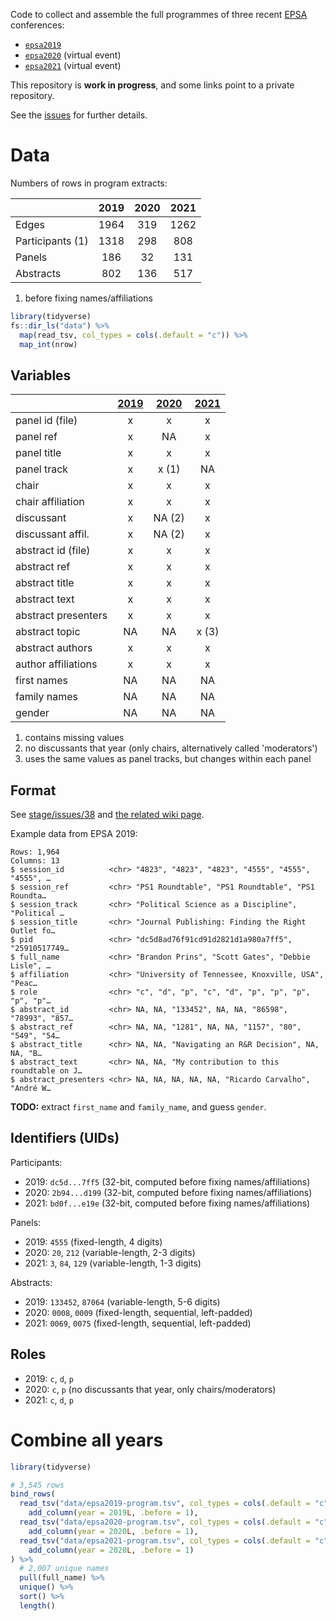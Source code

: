 Code to collect and assemble the full programmes of three recent [EPSA](https://epsanet.org/) conferences:

- [`epsa2019`](https://github.com/briatte/epsa2019)
- [`epsa2020`](https://github.com/briatte/epsa2020) (virtual event)
- [`epsa2021`](https://github.com/briatte/epsa2021) (virtual event)

This repository is __work in progress__, and some links point to a private repository.

See the [issues](issues) for further details.

# Data

Numbers of rows in program extracts:

|                  | 2019 | 2020 | 2021 |
|:-----------------|:----:|:----:|:----:|
| Edges            | 1964 |  319 | 1262 |
| Participants (1) | 1318 |  298 |  808 |
| Panels           |  186 |   32 |  131 |
| Abstracts        |  802 |  136 |  517 |

1. before fixing names/affiliations

```r
library(tidyverse)
fs::dir_ls("data") %>%
  map(read_tsv, col_types = cols(.default = "c")) %>%
  map_int(nrow)
```

## Variables

|                   | [2019][2019] | [2020][2020] | [2021][2021] |
|:------------------|:------------:|:------------:|:------------:|
panel id (file)     |  x           |  x           |  x           |
panel ref           |  x           |  NA          |  x           |
panel title         |  x           |  x           |  x           |
panel track         |  x           |  x (1)       |  NA          |
chair               |  x           |  x           |  x           |
chair affiliation   |  x           |  x           |  x           |
discussant          |  x           |  NA (2)      |  x           |
discussant affil.   |  x           |  NA (2)      |  x           |
abstract id (file)  |  x           |  x           |  x           |
abstract ref        |  x           |  x           |  x           |
abstract title      |  x           |  x           |  x           |
abstract text       |  x           |  x           |  x           |
abstract presenters |  x           |  x           |  x           |
abstract topic      |  NA          |  NA          |  x (3)       |
abstract authors    |  x           |  x           |  x           |
author affiliations |  x           |  x           |  x           |
first names         |  NA          |  NA          |  NA          |
family names        |  NA          |  NA          |  NA          |
gender              |  NA          |  NA          |  NA          |

1. contains missing values
2. no discussants that year (only chairs, alternatively called 'moderators')
3. uses the same values as panel tracks, but changes within each panel

[2019]: https://github.com/briatte/epsa2019/blob/main/data/program.tsv
[2020]: https://github.com/briatte/epsa2020/blob/master/data/program.tsv
[2021]: https://github.com/briatte/epsa2021/blob/main/data/program.tsv

## Format

See [stage/issues/38](https://github.com/briatte/stage/issues/38) and [the related wiki page](https://github.com/briatte/stage/wiki/Format-des-donn%C3%A9es).

Example data from EPSA 2019:

```
Rows: 1,964
Columns: 13
$ session_id          <chr> "4823", "4823", "4823", "4555", "4555", "4555", …
$ session_ref         <chr> "PS1 Roundtable", "PS1 Roundtable", "PS1 Roundta…
$ session_track       <chr> "Political Science as a Discipline", "Political …
$ session_title       <chr> "Journal Publishing: Finding the Right Outlet fo…
$ pid                 <chr> "dc5d8ad76f91cd91d2821d1a980a7ff5", "25910517749…
$ full_name           <chr> "Brandon Prins", "Scott Gates", "Debbie Lisle", …
$ affiliation         <chr> "University of Tennessee, Knoxville, USA", "Peac…
$ role                <chr> "c", "d", "p", "c", "d", "p", "p", "p", "p", "p"…
$ abstract_id         <chr> NA, NA, "133452", NA, NA, "86598", "78993", "857…
$ abstract_ref        <chr> NA, NA, "1281", NA, NA, "1157", "80", "549", "54…
$ abstract_title      <chr> NA, NA, "Navigating an R&R Decision", NA, NA, "B…
$ abstract_text       <chr> NA, NA, "My contribution to this roundtable on J…
$ abstract_presenters <chr> NA, NA, NA, NA, NA, "Ricardo Carvalho", "André W…
```

__TODO:__ extract `first_name` and `family_name`, and guess `gender`.

## Identifiers (UIDs)

Participants:

- 2019: `dc5d...7ff5` (32-bit, computed before fixing names/affiliations)
- 2020: `2b94...d199` (32-bit, computed before fixing names/affiliations)
- 2021: `bd0f...e19e` (32-bit, computed before fixing names/affiliations)

Panels:

- 2019: `4555` (fixed-length, 4 digits)
- 2020: `20`, `212` (variable-length, 2-3 digits)
- 2021: `3`, `84`, `129` (variable-length, 1-3 digits)

Abstracts:

- 2019: `133452`, `87064` (variable-length, 5-6 digits)
- 2020: `0008`, `0009` (fixed-length, sequential, left-padded)
- 2021: `0069`, `0075` (fixed-length, sequential, left-padded)

## Roles

- 2019: `c`, `d`, `p`
- 2020: `c`, `p` (no discussants that year, only chairs/moderators)
- 2021: `c`, `d`, `p`

# Combine all years

```r
library(tidyverse)

# 3,545 rows
bind_rows(
  read_tsv("data/epsa2019-program.tsv", col_types = cols(.default = "c")) %>% 
    add_column(year = 2019L, .before = 1),
  read_tsv("data/epsa2020-program.tsv", col_types = cols(.default = "c")) %>% 
    add_column(year = 2020L, .before = 1),
  read_tsv("data/epsa2021-program.tsv", col_types = cols(.default = "c")) %>% 
    add_column(year = 2020L, .before = 1)
) %>% 
  # 2,007 unique names
  pull(full_name) %>% 
  unique() %>% 
  sort() %>% 
  length()
```
